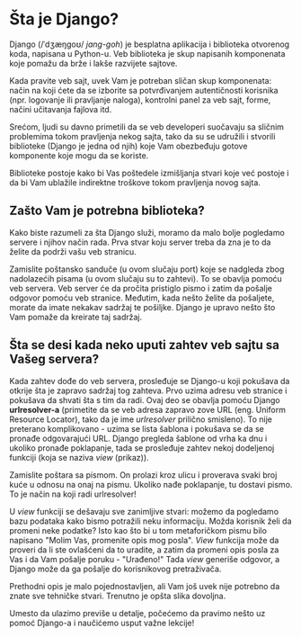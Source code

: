 # Šta je Django?

Django (/ˈdʒæŋɡoʊ/ *jang-goh*) je besplatna aplikacija i biblioteka otvorenog koda, napisana u Python-u. Veb biblioteka je skup napisanih komponenata koje pomažu da brže i lakše razvijete sajtove.

Kada pravite veb sajt, uvek Vam je potreban sličan skup komponenata: način na koji ćete da se izborite sa potvrđivanjem autentičnosti korisnika (npr. logovanje ili pravljanje naloga), kontrolni panel za veb sajt, forme, načini učitavanja fajlova itd.

Srećom, ljudi su davno primetili da se veb developeri suočavaju sa sličnim problemima tokom pravljenja nekog sajta, tako da su se udružili i stvorili biblioteke (Django je jedna od njih) koje Vam obezbeđuju gotove komponente koje mogu da se koriste.

Biblioteke postoje kako bi Vas poštedele izmišljanja stvari koje već postoje i da bi Vam ublažile indirektne troškove tokom pravljenja novog sajta.

## Zašto Vam je potrebna biblioteka?

Kako biste razumeli za šta Django služi, moramo da malo bolje pogledamo servere i njihov način rada. Prva stvar koju server treba da zna je to da želite da podrži vašu veb stranicu.

Zamislite poštansko sanduče (u ovom slučaju port) koje se nadgleda zbog nadolazećih pisama (u ovom slučaju su to zahtevi). To se obavlja pomoću veb servera. Veb server će da pročita pristiglo pismo i zatim da pošalje odgovor pomoću veb stranice. Međutim, kada nešto želite da pošaljete, morate da imate nekakav sadržaj te pošiljke. Django je upravo nešto što Vam pomaže da kreirate taj sadržaj.

## Šta se desi kada neko uputi zahtev veb sajtu sa Vašeg servera?

Kada zahtev dođe do veb servera, prosleđuje se Django-u koji pokušava da otkrije šta je zapravo sadržaj tog zahteva. Prvo uzima adresu veb stranice i pokušava da shvati šta s tim da radi. Ovaj deo se obavlja pomoću Django **urlresolver-a** (primetite da se veb adresa zapravo zove URL (eng. Uniform Resource Locator), tako da je ime *urlresolver* prilično smisleno). To nije preterano komplikovano - uzima se lista šablona i pokušava se da se pronađe odgovarajući URL. Django pregleda šablone od vrha ka dnu i ukoliko pronađe poklapanje, tada se prosleđuje zahtev nekoj dodeljenoj funkciji (koja se naziva *view* (prikaz)).

Zamislite poštara sa pismom. On prolazi kroz ulicu i proverava svaki broj kuće u odnosu na onaj na pismu. Ukoliko nađe poklapanje, tu dostavi pismo. To je način na koji radi urlresolver!

U *view* funkciji se dešavaju sve zanimljive stvari: možemo da pogledamo bazu podataka kako bismo potražili neku informaciju. Možda korisnik želi da promeni neke podatke? Isto kao što bi u tom metaforičkom pismu bilo napisano "Molim Vas, promenite opis mog posla". *View* funkcija može da proveri da li ste ovlašćeni da to uradite, a zatim da promeni opis posla za Vas i da Vam pošalje poruku - "Urađeno!" Tada *view* generiše odgovor, a Django može da ga pošalje do korisnikovog pretraživača.

Prethodni opis je malo pojednostavljen, ali Vam još uvek nije potrebno da znate sve tehničke stvari. Trenutno je opšta slika dovoljna.

Umesto da ulazimo previše u detalje, počećemo da pravimo nešto uz pomoć Django-a i naučićemo usput važne lekcije!